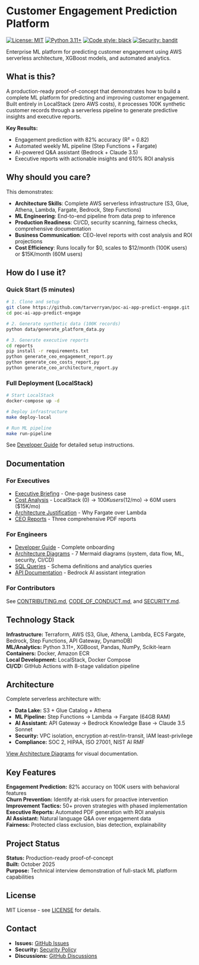 # Customer Engagement Prediction Platform

[![License: MIT](https://img.shields.io/badge/License-MIT-blue.svg)](LICENSE)
[![Python 3.11+](https://img.shields.io/badge/python-3.11+-blue.svg)](https://www.python.org/downloads/)
[![Code style: black](https://img.shields.io/badge/code%20style-black-000000.svg)](https://github.com/psf/black)
[![Security: bandit](https://img.shields.io/badge/security-bandit-yellow.svg)](https://github.com/PyCQA/bandit)

Enterprise ML platform for predicting customer engagement using AWS serverless architecture, XGBoost models, and automated analytics.

## What is this?

A production-ready proof-of-concept that demonstrates how to build a complete ML platform for predicting and improving customer engagement. Built entirely in LocalStack (zero AWS costs), it processes 100K synthetic customer records through a serverless pipeline to generate predictive insights and executive reports.

**Key Results:**
- Engagement prediction with 82% accuracy (R² = 0.82)
- Automated weekly ML pipeline (Step Functions + Fargate)
- AI-powered Q&A assistant (Bedrock + Claude 3.5)
- Executive reports with actionable insights and 610% ROI analysis

## Why should you care?

This demonstrates:
- **Architecture Skills**: Complete AWS serverless infrastructure (S3, Glue, Athena, Lambda, Fargate, Bedrock, Step Functions)
- **ML Engineering**: End-to-end pipeline from data prep to inference
- **Production Readiness**: CI/CD, security scanning, fairness checks, comprehensive documentation
- **Business Communication**: CEO-level reports with cost analysis and ROI projections
- **Cost Efficiency**: Runs locally for $0, scales to $12/month (100K users) or $15K/month (60M users)

## How do I use it?

### Quick Start (5 minutes)

```bash
# 1. Clone and setup
git clone https://github.com/tarverryan/poc-ai-app-predict-engage.git
cd poc-ai-app-predict-engage

# 2. Generate synthetic data (100K records)
python data/generate_platform_data.py

# 3. Generate executive reports
cd reports
pip install -r requirements.txt
python generate_ceo_engagement_report.py
python generate_ceo_costs_report.py
python generate_ceo_architecture_report.py
```

### Full Deployment (LocalStack)

```bash
# Start LocalStack
docker-compose up -d

# Deploy infrastructure
make deploy-local

# Run ML pipeline
make run-pipeline
```

See [Developer Guide](docs/developer/DEVELOPER_GUIDE.md) for detailed setup instructions.

## Documentation

### For Executives
- [Executive Briefing](docs/executive/EXECUTIVE_BRIEFING.md) - One-page business case
- [Cost Analysis](docs/executive/COSTS_BUDGET.md) - LocalStack ($0) → 100K users ($12/mo) → 60M users ($15K/mo)
- [Architecture Justification](docs/executive/ARCHITECTURE_REASONING.md) - Why Fargate over Lambda
- [CEO Reports](reports/output/) - Three comprehensive PDF reports

### For Engineers
- [Developer Guide](docs/developer/DEVELOPER_GUIDE.md) - Complete onboarding
- [Architecture Diagrams](docs/diagrams/) - 7 Mermaid diagrams (system, data flow, ML, security, CI/CD)
- [SQL Queries](sql/) - Schema definitions and analytics queries
- [API Documentation](docs/api/) - Bedrock AI assistant integration

### For Contributors
See [CONTRIBUTING.md](docs/governance/CONTRIBUTING.md), [CODE_OF_CONDUCT.md](docs/governance/CODE_OF_CONDUCT.md), and [SECURITY.md](docs/governance/SECURITY.md).

## Technology Stack

**Infrastructure:** Terraform, AWS (S3, Glue, Athena, Lambda, ECS Fargate, Bedrock, Step Functions, API Gateway, DynamoDB)  
**ML/Analytics:** Python 3.11+, XGBoost, Pandas, NumPy, Scikit-learn  
**Containers:** Docker, Amazon ECR  
**Local Development:** LocalStack, Docker Compose  
**CI/CD:** GitHub Actions with 8-stage validation pipeline

## Architecture

Complete serverless architecture with:
- **Data Lake:** S3 + Glue Catalog + Athena
- **ML Pipeline:** Step Functions → Lambda → Fargate (64GB RAM)
- **AI Assistant:** API Gateway → Bedrock Knowledge Base → Claude 3.5 Sonnet
- **Security:** VPC isolation, encryption at-rest/in-transit, IAM least-privilege
- **Compliance:** SOC 2, HIPAA, ISO 27001, NIST AI RMF

[View Architecture Diagrams](docs/diagrams/) for visual documentation.

## Key Features

**Engagement Prediction:** 82% accuracy on 100K users with behavioral features  
**Churn Prevention:** Identify at-risk users for proactive intervention  
**Improvement Tactics:** 50+ proven strategies with phased implementation  
**Executive Reports:** Automated PDF generation with ROI analysis  
**AI Assistant:** Natural language Q&A over engagement data  
**Fairness:** Protected class exclusion, bias detection, explainability

## Project Status

**Status:** Production-ready proof-of-concept  
**Built:** October 2025  
**Purpose:** Technical interview demonstration of full-stack ML platform capabilities

## License

MIT License - see [LICENSE](LICENSE) for details.

## Contact

- **Issues:** [GitHub Issues](https://github.com/tarverryan/poc-ai-app-predict-engage/issues)
- **Security:** [Security Policy](docs/governance/SECURITY.md)
- **Discussions:** [GitHub Discussions](https://github.com/tarverryan/poc-ai-app-predict-engage/discussions)
